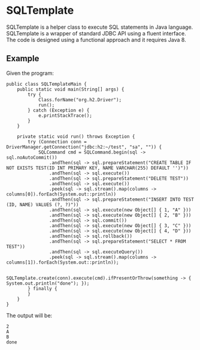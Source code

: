 # SQLTemplate

SQLTemplate is a helper class to execute SQL statements in Java language. 
SQLTemplate is a wrapper of standard JDBC API using a fluent interface.
The code is designed using a functional approach and it requires Java 8.

## Example

Given the program:

	public class SQLTemplateMain {
		public static void main(String[] args) {
			try {
				Class.forName("org.h2.Driver");
				run();
			} catch (Exception e) {
				e.printStackTrace();
			}
		}
	
		private static void run() throws Exception {
			try (Connection conn = DriverManager.getConnection("jdbc:h2:~/test", "sa", "")) {
				SQLCommand cmd = SQLCommand.begin(sql -> sql.noAutoCommit()) 
					.andThen(sql -> sql.prepareStatement("CREATE TABLE IF NOT EXISTS TEST(ID INT PRIMARY KEY, NAME VARCHAR(255) DEFAULT '')")) 
					.andThen(sql -> sql.execute()) 
					.andThen(sql -> sql.prepareStatement("DELETE TEST")) 
					.andThen(sql -> sql.execute()) 
					.peek(sql -> sql.stream().map(columns -> columns[0]).forEach(System.out::println))
					.andThen(sql -> sql.prepareStatement("INSERT INTO TEST (ID, NAME) VALUES (?, ?)")) 
					.andThen(sql -> sql.execute(new Object[] { 1, "A" })) 
					.andThen(sql -> sql.execute(new Object[] { 2, "B" })) 
					.andThen(sql -> sql.commit()) 
					.andThen(sql -> sql.execute(new Object[] { 3, "C" })) 
					.andThen(sql -> sql.execute(new Object[] { 4, "D" })) 
					.andThen(sql -> sql.rollback()) 
					.andThen(sql -> sql.prepareStatement("SELECT * FROM TEST")) 
					.andThen(sql -> sql.executeQuery()) 
					.peek(sql -> sql.stream().map(columns -> columns[1]).forEach(System.out::println)); 
				
				SQLTemplate.create(conn).execute(cmd).ifPresentOrThrow(something -> { System.out.println("done"); });
			} finally {
			}
		}
	}

The output will be:

	2
	A
	B
	done
